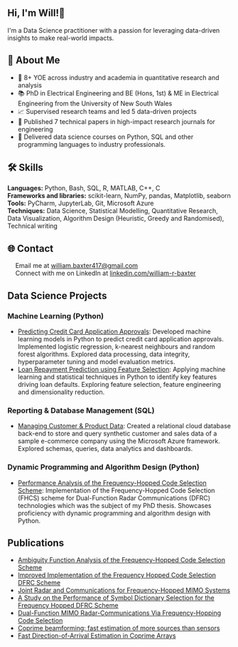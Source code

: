 ## Hi, I'm Will!👋

I'm a Data Science practitioner with a passion for leveraging data-driven insights to make real-world impacts.

## 🙋 About Me

- 🔭 8+ YOE across industry and academia in quantitative research and analysis <br>
- 📚 PhD in Electrical Engineering and BE (Hons, 1st) & ME in Electrical Engineering from the University of New South Wales <br>
- 📈 Supervised research teams and led 5 data-driven projects <br>
- 📝 Published 7 technical papers in high-impact research journals for engineering <br>
- 📏 Delivered data science courses on Python, SQL and other programming languages to industry professionals. <br>

## 🛠️ Skills

**Languages:** Python, Bash, SQL, R, MATLAB, C++, C <br>
**Frameworks and libraries:** scikit-learn, NumPy, pandas, Matplotlib, seaborn
**Tools:** PyCharm, JupyterLab, Git, Microsoft Azure <br>
**Techniques:** Data Science, Statistical Modelling, Quantitative Research, Data Visualization, Algorithm Design (Heuristic, Greedy and Randomised), Technical writing

## 🌐 Contact

<img src="https://upload.wikimedia.org/wikipedia/commons/thumb/7/7e/Gmail_icon_%282020%29.svg/2560px-Gmail_icon_%282020%29.svg.png" width="14"> Email me at [william.baxter417@gmail.com](mailto:william.baxter417@gmail.com) <br>
<img src="https://upload.wikimedia.org/wikipedia/commons/c/ca/LinkedIn_logo_initials.png" width="14"> Connect with me on LinkedIn at [linkedin.com/william-r-baxter](https://www.linkedin.com/in/william-r-baxter/) <br>

## Data Science Projects
### Machine Learning (Python)
- [Predicting Credit Card Application Approvals](https://github.com/WilliamBaxter417/Portfolio/tree/main/Machine%20Learning/Credit%20Card%20Approval): Developed machine learning models in Python to predict credit card application approvals. Implemented logistic regression, k-nearest neighbours and random forest algorithms. Explored data processing, data integrity, hyperparameter tuning and model evaluation metrics.
- [Loan Repayment Prediction using Feature Selection](https://github.com/WilliamBaxter417/Portfolio/tree/main/Machine%20Learning/Predicting%20Loan%20Repayments): Applying machine learning and statistical techniques in Python to identify key features driving loan defaults. Exploring feature selection, feature engineering and dimensionality reduction.

### Reporting & Database Management (SQL)
- [Managing Customer & Product Data](https://github.com/WilliamBaxter417/Portfolio/tree/main/Reporting%20%26%20Database%20Management): Created a relational cloud database back-end to store and query synthetic customer and sales data of a sample e-commerce company using the Microsoft Azure framework. Explored schemas, queries, data analytics and dashboards.

### Dynamic Programming and Algorithm Design (Python)
- [Performance Analysis of the Frequency-Hopped Code Selection Scheme](https://github.com/WilliamBaxter417/Portfolio/tree/main/Dynamic%20Programming%20%26%20Algorithm%20Design): Implementation of the Frequency-Hopped Code Selection (FHCS) scheme for Dual-Function Radar Communications (DFRC) technologies which was the subject of my PhD thesis. Showcases proficiency with dynamic programming and algorithm design with Python.

## Publications
- [Ambiguity Function Analysis of the Frequency-Hopped Code Selection Scheme](https://ieeexplore.ieee.org/abstract/document/10371075)
- [Improved Implementation of the Frequency Hopped Code Selection DFRC Scheme](https://ieeexplore.ieee.org/abstract/document/10149725)
- [Joint Radar and Communications for Frequency-Hopped MIMO Systems](https://ieeexplore.ieee.org/abstract/document/9681340)
- [A Study on the Performance of Symbol Dictionary Selection for the Frequency Hopped DFRC Scheme](https://ieeexplore.ieee.org/abstract/document/9266476)
- [Dual-Function MIMO Radar-Communications Via Frequency-Hopping Code Selection](https://ieeexplore.ieee.org/abstract/document/8645212)
- [Coprime beamforming: fast estimation of more sources than sensors](https://ietresearch.onlinelibrary.wiley.com/doi/full/10.1049/iet-rsn.2018.5647)
- [Fast Direction-of-Arrival Estimation in Coprime Arrays](https://ieeexplore.ieee.org/abstract/document/8557304)
